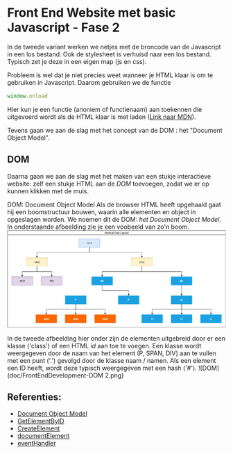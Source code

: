 # Front End Website met basic Javascript - Fase 2
In de tweede variant werken we netjes met de broncode van de Javascript in 
een los bestand. Ook de stylesheet is verhuisd naar een los bestand. Typisch zet 
je deze in een eigen map (js en css).

Probleem is wel dat je niet precies weet wanneer je HTML klaar is om te
gebruiken in Javascript. Daarom gebruiken we de functie

```javascript
window.onload
```

Hier kun je een functie (anoniem of functienaam) aan toekennen die uitgevoerd wordt als de
HTML klaar is met laden ([Link naar MDN](https://developer.mozilla.org/en-US/docs/Web/API/GlobalEventHandlers/onload)).

Tevens gaan we aan de slag met het concept van de DOM : het "Document Object Model".

## DOM
Daarna gaan we aan de slag met het maken van een stukje interactieve website: zelf een stukje 
HTML aan de *DOM* toevoegen, zodat we er op kunnen klikken met de muis.

DOM: Document Object Model
Als de browser HTML heeft opgehaald gaat hij een boomstructuur bouwen, waarin alle elementen en object in opgeslagen worden.
We noemen dit de DOM: *het Document Object Model*. In onderstaande afbeelding zie je een voobeeld van zo'n boom.
![DOM](doc/FrontEndDevelopment-DOM.png)

In de tweede afbeelding hier onder zijn de elementen uitgebreid door er een klasse ('class') of een HTML *id* aan toe te voegen.
Een klasse wordt weergegeven door de naam van het element (P, SPAN, DIV) aan te vullen met een punt ('.') gevolgd door
de klasse naam / namen. Als een element een ID heeft, wordt deze typisch weergegeven met een hash ('#').
![DOM](doc/FrontEndDevelopment-DOM 2.png)


## Referenties:
  * [Document Object Model](https://nl.wikipedia.org/wiki/Document_Object_Model)
  * [GetElementByID](https://developer.mozilla.org/en-US/docs/Web/API/Document/getElementById)
  * [CreateElement](https://developer.mozilla.org/en-US/docs/Web/API/Document/createElement)
  * [documentElement](https://developer.mozilla.org/en-US/docs/Web/API/Document/documentElement)
  * [eventHandler](https://developer.mozilla.org/en-US/docs/Web/API/EventListener)